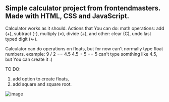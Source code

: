 <h2>Simple calculator project from frontendmasters. Made with HTML, CSS and JavaScript.</h2>

Calculator works as it should. Actions that You can do:
math operations: add (+), subtract (-), multiply (×), divide (÷), and other: clear (C), undo last typed digit (←).

Calculator can do operations on floats, but for now can't normally type float numbers. example:
9 / 2 == 4.5
4.5 + 5 == 5
can't type somthing like 4.5, but You can create it :)

TO DO:
1. add option to create floats,
2. add square and square root.

![image](https://github.com/user-attachments/assets/1dc99d3a-67b0-4295-aa59-27949d131d1d)

